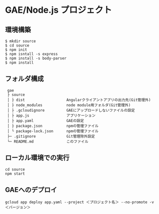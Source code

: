 # GAE/Node.js プロジェクト

## 環境構築
```
$ mkdir source
$ cd source
$ npm init
$ npm isntall -s express
$ npm install -s body-parser
$ npm install
```

## フォルダ構成

```
 gae
 ├ source
 │ ├ dist                   Angularクライアントアプリの出力先(Git管理外)
 │ ├ node_modules           node module用フォルダ(Git管理外)
 │ ├ .gcloudignore          GAEにアップロードしないファイルの設定
 │ ├ app.js                 アプリケーション
 │ ├ app.yaml               GAEの設定
 │ ├ package.json           npmの管理ファイル
 │ └ package-lock.json      npmの管理ファイル
 ├─ .gitignore              Git管理除外設定
 └─ README.md               このファイル
```

## ローカル環境での実行

``` command line
cd source
npm start
```

## GAEへのデプロイ

``` Google Cloud SDK Shell
gcloud app deploy app.yaml --project ＜プロジェクト名＞ --no-promote -v ＜バージョン＞
```